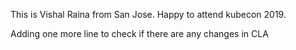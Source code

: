 This is Vishal Raina from San Jose.
Happy to attend kubecon 2019.

Adding one more line to check if there are any changes in CLA
